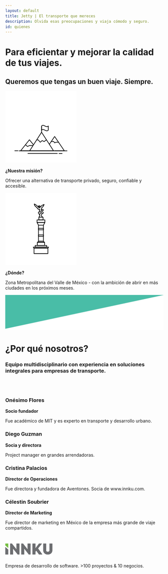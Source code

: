 ```yaml
---
layout: default
title: Jetty | El transporte que mereces
description: Olvida esas preocupaciones y viaja cómodo y seguro.
id: quienes
---
```


<div class="main-quienes">
  <div class="header-quienes">
    <div class="container header-content-quienes">
      <div class="row">
        <div class="col-md-8 col-md-offset-2 text-center">
          <h1>Para eficientar y mejorar la calidad de tus viajes.</h1>
        </div>
        <div class="col-md-10 col-md-offset-1 text-center">
          <h2>Queremos que tengas un buen viaje. Siempre.</h2>
        </div>
      </div>
    </div>
  </div>

  <div class="quienes-content">
    <div class="container">
      <div class="row">
        <div class="col-md-4 col-md-offset-1 col-sm-6 text-center">
          <img src="img/mountain.svg" class="mountain">
          <p><strong>¿Nuestra misión?</strong></p>
          <p>Ofrecer una alternativa de transporte privado, seguro, confiable y accesible.</p>
        </div>
        <div class="col-md-4 col-md-offset-2 col-sm-6 text-center">
          <img src="img/angel.svg">
          <p><strong>¿Dónde?</strong></p>
          <p>Zona Metropolitana del Valle de México - con la ambición de abrir en más ciudades en los próximos meses.</p>
        </div>
      </div>
    </div>
  </div>
</div>

<div class="space-greenUp">
  <img src="img/back-green-up.png">
</div>

<div class="container nosotros">
  <div class="row">
    <div class="col-md-12 text-center">
      <h1>¿Por qué nosotros?</h1>
      <h3>Equipo multidisciplinario con experiencia en soluciones integrales para empresas de transporte.</h3>
      <br>
      <br>
    </div>
  </div>
  <div class="row text-center">
    <div class="col-md-3">
      <h3><strong>Onésimo Flores</strong></h3>
      <p><strong>Socio fundador</strong></p>
      <p>Fue académico de MIT y es experto en transporte y desarrollo urbano.</p>
    </div>
    <div class="col-md-3">
      <h3><strong>Diego Guzman</strong></h3>
      <p><strong>Socia y directora</strong></p>
      <p>Project manager en grandes arrendadoras.</p>
    </div>
    <div class="col-md-3">
      <h3><strong>Cristina Palacios</strong></h3>
      <p><strong>Director de Operaciones</strong></p>
      <p> Fue directora y fundadora de Aventones. Socia de www.innku.com.</p>
    </div>
    <div class="col-md-3">
      <h3><strong>Célestin Soubrier</strong></h3>
      <p><strong>Director de Marketing</strong></p>
      <p>Fue director de marketing en México de la empresa más grande de viaje compartidos.</p><br>
    </div>
  </div>
  <div class="col-md-8 col-md-offset-2 text-center innku">
    <img src="img/innku.png" alt="INNKU">
    <p>Empresa de desarrollo de software. >100 proyectos & 10 negocios.</p>
    <!-- <img src="img/logos-6.jpg" class="logos" alt="Innku, desarrollo de software"> -->
  </div>
</div>
